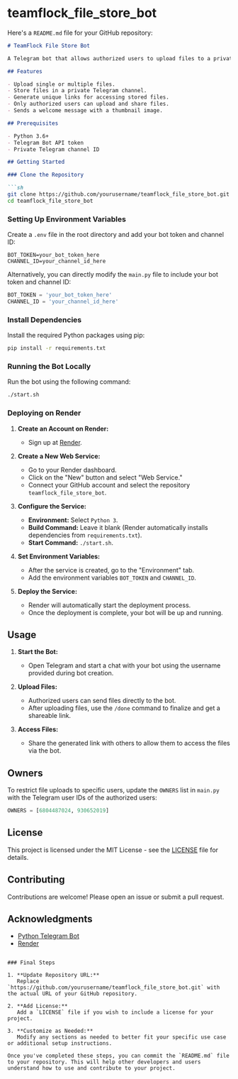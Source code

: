 # teamflock_file_store_bot
Here's a `README.md` file for your GitHub repository:

```markdown
# TeamFlock File Store Bot

A Telegram bot that allows authorized users to upload files to a private channel and generate unique links for others to access those files. 

## Features

- Upload single or multiple files.
- Store files in a private Telegram channel.
- Generate unique links for accessing stored files.
- Only authorized users can upload and share files.
- Sends a welcome message with a thumbnail image.

## Prerequisites

- Python 3.6+
- Telegram Bot API token
- Private Telegram channel ID

## Getting Started

### Clone the Repository

```sh
git clone https://github.com/yourusername/teamflock_file_store_bot.git
cd teamflock_file_store_bot
```

### Setting Up Environment Variables

Create a `.env` file in the root directory and add your bot token and channel ID:

```env
BOT_TOKEN=your_bot_token_here
CHANNEL_ID=your_channel_id_here
```

Alternatively, you can directly modify the `main.py` file to include your bot token and channel ID:

```python
BOT_TOKEN = 'your_bot_token_here'
CHANNEL_ID = 'your_channel_id_here'
```

### Install Dependencies

Install the required Python packages using pip:

```sh
pip install -r requirements.txt
```

### Running the Bot Locally

Run the bot using the following command:

```sh
./start.sh
```

### Deploying on Render

1. **Create an Account on Render:**
   - Sign up at [Render](https://render.com/).

2. **Create a New Web Service:**
   - Go to your Render dashboard.
   - Click on the "New" button and select "Web Service."
   - Connect your GitHub account and select the repository `teamflock_file_store_bot`.

3. **Configure the Service:**
   - **Environment:** Select `Python 3`.
   - **Build Command:** Leave it blank (Render automatically installs dependencies from `requirements.txt`).
   - **Start Command:** `./start.sh`.

4. **Set Environment Variables:**
   - After the service is created, go to the "Environment" tab.
   - Add the environment variables `BOT_TOKEN` and `CHANNEL_ID`.

5. **Deploy the Service:**
   - Render will automatically start the deployment process.
   - Once the deployment is complete, your bot will be up and running.

## Usage

1. **Start the Bot:**
   - Open Telegram and start a chat with your bot using the username provided during bot creation.

2. **Upload Files:**
   - Authorized users can send files directly to the bot. 
   - After uploading files, use the `/done` command to finalize and get a shareable link.

3. **Access Files:**
   - Share the generated link with others to allow them to access the files via the bot.

## Owners

To restrict file uploads to specific users, update the `OWNERS` list in `main.py` with the Telegram user IDs of the authorized users:

```python
OWNERS = [6804487024, 930652019]
```

## License

This project is licensed under the MIT License - see the [LICENSE](LICENSE) file for details.

## Contributing

Contributions are welcome! Please open an issue or submit a pull request.

## Acknowledgments

- [Python Telegram Bot](https://python-telegram-bot.org/)
- [Render](https://render.com/)
```

### Final Steps

1. **Update Repository URL:**
   Replace `https://github.com/yourusername/teamflock_file_store_bot.git` with the actual URL of your GitHub repository.

2. **Add License:**
   Add a `LICENSE` file if you wish to include a license for your project.

3. **Customize as Needed:**
   Modify any sections as needed to better fit your specific use case or additional setup instructions.

Once you've completed these steps, you can commit the `README.md` file to your repository. This will help other developers and users understand how to use and contribute to your project.
